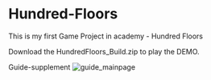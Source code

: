 # Hundred-Floors
This is my first Game Project in academy - Hundred Floors

Download the HundredFloors_Build.zip to play the DEMO.

Guide-supplement
![guide_mainpage](https://user-images.githubusercontent.com/96476682/176463135-473a947d-9428-4919-b991-b85bd223ffcb.jpg)
